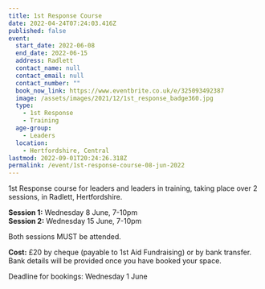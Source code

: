 ```yaml
---
title: 1st Response Course
date: 2022-04-24T07:24:03.416Z
published: false
event:
  start_date: 2022-06-08
  end_date: 2022-06-15
  address: Radlett
  contact_name: null
  contact_email: null
  contact_number: ""
  book_now_link: https://www.eventbrite.co.uk/e/325093492387
  image: /assets/images/2021/12/1st_response_badge360.jpg
  type:
    - 1st Response
    - Training
  age-group:
    - Leaders
  location:
    - Hertfordshire, Central
lastmod: 2022-09-01T20:24:26.318Z
permalink: /event/1st-response-course-08-jun-2022
---
```

1st Response course for leaders and leaders in training, taking place over 2 sessions, in Radlett, Hertfordshire.

**Session 1:** Wednesday 8 June, 7-10pm  
**Session 2:** Wednesday 15 June, 7-10pm

Both sessions MUST be attended.

**Cost:** £20 by cheque (payable to 1st Aid Fundraising) or by bank transfer. Bank details will be provided once you have booked your space.

Deadline for bookings: Wednesday 1 June
